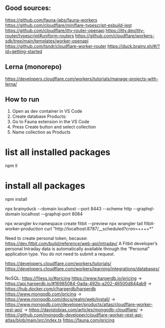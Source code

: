 ## Good sources:

https://github.com/fauna-labs/fauna-workers
https://github.com/cloudflare/miniflare-typescript-esbuild-jest
https://github.com/cloudflare/itty-router-openapi
https://itty.dev/itty-router/typescript#uniform-routers
https://github.com/cloudflare/workers-sdk/tree/main/templates/worker-openapi
https://github.com/tsndr/cloudflare-worker-router
https://duck.brainy.sh/#/?id=getting-started


## Lerna (monorepo)
https://developers.cloudflare.com/workers/tutorials/manage-projects-with-lerna/

## How to run
1. Open as dev container in VS Code
1. Create database Products:
11. Go to Fauna extension in the VS Code
11. Press Create button and select collection
11. Name collection as Products

# list all installed packages
npm ll

# install all packages
npm install


npx brainyduck --domain localhost --port 8443 --scheme http --graphql-domain localhost --graphql-port 8084

npx wrangler kv:namespace create fitbit --preview
npx wrangler tail fitbit-worker-production
curl "http://localhost:8787/__scheduled?cron=*+*+*+*+*"

Need to create personal token, because:
https://dev.fitbit.com/build/reference/web-api/intraday/
A Fitbit developer’s personal Intraday data is automatically available through the “Personal” application type. You do not need to submit a request.




https://developers.cloudflare.com/workers/tutorials/
https://developers.cloudflare.com/workers/learning/integrations/databases/

NoSQL:
https://filess.io/#pricing
https://www.harperdb.io/pricing -> https://api.harperdb.io/#16985084-0ada-492b-a202-46500d844ab9 -> https://hub.docker.com/r/harperdb/harperdb
https://www.mongodb.com/pricing -> https://www.mongodb.com/docs/realm/web/install/ -> https://www.mongodb.com/developer/products/atlas/cloudflare-worker-rest-api/ -> https://davistobias.com/articles/mongodb-cloudflare/ -> https://github.com/mongodb-developer/cloudflare-worker-rest-api-atlas/blob/main/src/index.ts
https://fauna.com/pricing